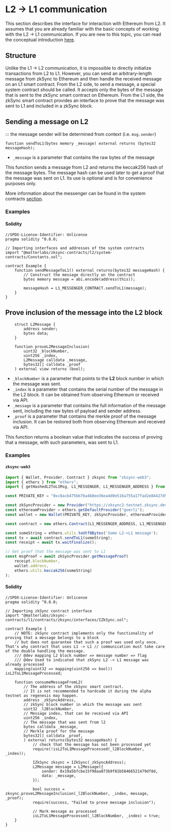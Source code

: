 # L2 -> L1 communication

This section describes the interface for interaction with Ethereum from L2. It assumes that you are already familiar with the basic concepts of working with the L2 -> L1 communication. If you are new to this topic, you can read the conceptual introduction [here](../zksync-v2/l1-l2-interop.md).

## Structure

Unlike the L1 -> L2 communication, it is impossible to directly initialize transactions from L2 to L1. However, you can send an arbitrary-length message from zkSync to Ethereum and then handle the received message on an L1 smart contract. From the L2 side, to send a message, a special system contract should be called. It accepts only the bytes of the message that is sent to the zkSync smart contract on Ethereum. From the L1 side, the zkSync smart contract provides an interface to prove that the message was sent to L1 and included in a zkSync block.

## Sending a message on L2

::: the message sender will be determined from context (i.e. `msg.sender`)

```
function sendToL1(bytes memory _message) external returns (bytes32 messageHash);
```

- `_message` is a parameter that contains the raw bytes of the message

This function sends a message from L2 and returns the keccak256 hash of the message bytes. The message hash can be used later to get a proof that the message was sent on L1. Its use is optional and is for convenience purposes only.

More information about the messenger can be found in the system contracts [section](../zksync-v2/system-contracts.md#understanding-system-contracts##IL1Messenger).

### Examples

#### Solidity

```sol
//SPDX-License-Identifier: Unlicense
pragma solidity ^0.8.0;

// Importing interfaces and addresses of the system contracts
import "@matterlabs/zksync-contracts/l2/system-contracts/Constants.sol";

contract Example {
    function sendMessageToL1() external returns(bytes32 messageHash) {
        // Construct the message directly on the contract
        bytes memory message = abi.encode(address(this));

        messageHash = L1_MESSENGER_CONTRACT.sendToL1(message);
    }
}
```

## Prove inclusion of the message into the L2 block

```
    struct L2Message {
        address sender;
        bytes data;
    }

    function proveL2MessageInclusion(
        uint32 _blockNumber,
        uint256 _index,
        L2Message calldata _message,
        bytes32[] calldata _proof
    ) external view returns (bool);
```

- `_blockNumber` is a parameter that points to the **L2** block number in which the message was sent.
- `_index` is a parameter that contains the serial number of the message in the L2 block. It can be obtained from observing Ethereum or received via API.
- `_message` is a parameter that contains the full information of the message sent, including the raw bytes of payload and sender address.
- `_proof` is a parameter that contains the merkle proof of the message inclusion. It can be restored both from observing Ethereum and received via API.

This function returns a boolean value that indicates the success of proving that a message, with such parameters, was sent to L1.

### Examples

#### `zksync-web3`

```ts
import { Wallet, Provider, Contract } zksync from "zksync-web3";
import { ethers } from "ethers";
import { getHashedL2ToL1Msg, L1_MESSENGER, L1_MESSENGER_ADDRESS } from 'zksync-web3/build/src/utils';

const PRIVATE_KEY = "0xc8acb475bb76a4b8ee36ea4d0e516a755a17fad2e84427d5559b37b544d9ba5a";

const zkSyncProvider = new Provider("https://zksync2-testnet.zksync.dev");
const ethereumProvider = ethers.getDefaultProvider("goerli");
const wallet = new Wallet(PRIVATE_KEY, zkSyncProvider, ethereumProvider);

const contract = new ethers.Contract(L1_MESSENGER_ADDRESS, L1_MESSENGER, wallet);

const someString = ethers.utils.toUtf8Bytes('Some L2->L1 message');
const tx = await contract.sendToL1(someString);
const receipt = await tx.waitFinalize();

// Get proof that the message was sent to L1
const msgProof = await zkSyncProvider.getMessageProof(
    receipt.blockNumber,
    wallet.address,
    ethers.utils.keccak256(someString)
);
```

#### Solidity

```sol
//SPDX-License-Identifier: Unlicense
pragma solidity ^0.8.0;

// Importing zkSync contract interface
import "@matterlabs/zksync-contracts/l1/contracts/zksync/interfaces/IZkSync.sol";

contract Example {
    // NOTE: zkSync contract implements only the functionality of proving that a message belongs to a block
    // but does not guarantee that such a proof was used only once. That's why contract that uses L1 -> L1 // communication must take care of the double handling the message.
    /// @dev mapping L2 block number => message number => flag
    /// @dev Used to indicated that zkSync L2 -> L1 message was already processed
    mapping(uint32 => mapping(uint256 => bool)) isL2ToL1MessageProcessed;

    function consumeMessageFromL2(
        // The address of the zkSync smart contract.
        // It is not recommended to hardcode it during the alpha testnet as regenesis may happen.
        address _zkSyncAddress,
        // zkSync block number in which the message was sent
        uint32 _l2BlockNumber,
        // Message index, that can be received via API
        uint256 _index,
        // The message that was sent from l2
        bytes calldata _message,
        // Merkle proof for the message
        bytes32[] calldata _proof,
        ) external returns(bytes32 messageHash) {
            // check that the message has not been processed yet
            require(!isL2ToL1MessageProcessed(_l2BlockNumber, _index));

            IZkSync zksync = IZkSync(_zkSyncAddress);
            L2Message message = L2Message({
                sender: 0x19a5bfcbe15f98aa073b9f81b58466521479df8d,
                data: _message,
            });

            bool success = zksync.proveL2MessageInclusion(_l2BlockNumber, _index, message, _proof);
            require(success, "Failed to prove message inclusion");

            // Mark message as processed
            isL2ToL1MessageProcessed(_l2BlockNumber, _index) = true;
    }
}
```
